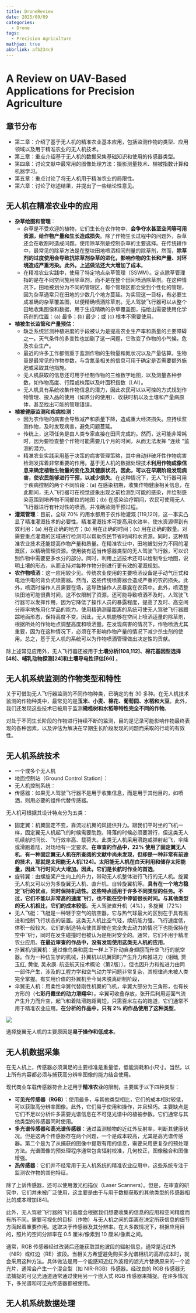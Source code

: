 ```yaml
---
title: DroneReview
date: 2025/09/09
categories:
  - Drone
tags:
  - Precision Agriculture
mathjax: true
abbrlink: afb234c9
---
```


# A Review on UAV-Based Applications for Precision Agriculture

## 章节分布

-   第二章：介绍了基于无人机的精准农业基本应用，包括监测作物的类型、应用领域以及用于精准农业的无人机技术。
-   第三章：重点介绍基于无人机的数据采集基础知识和使用的传感器类型。
-   第四章：讨论文献中最常用的图像处理方法：摄影测量技术、植被指数计算和机器学习。
-   第五章：重点讨论了将无人机用于精准农业的局限性。
-   第六章：讨论了综述结果，并提出了一些结论性意见。

## 无人机在精准农业中的应用

-   **杂草绘图和管理**：
    -   杂草是不受欢迎的植物，它们生长在农作物中，**会争夺水甚至空间等可用资源，给作物产量和生长造成损失**。除了作物生长过程中的问题外，杂草还会在收割时造成问题。使用除草剂是控制杂草的主要选择。在传统耕作中，最常见的除草方法是在整块田地喷洒相同剂量的除草剂，然而，**除草剂的过度使用会导致抗除草剂杂草的进化，影响作物的生长和产量、对环境造成严重污染。此外，上述做法还大大增加了成本**。
    -   在精准农业实践中，使用了特定地点杂草管理（SSWM）。定点除草管理指的是在不同空间施用除草剂，而不是在整个田间喷洒除草剂。在这种情况下，田地被划分为不同的管理区，每个管理区都会受到个性化的管理，因为杂草通常只在田地的少数几个地方蔓延。为实现这一目标，有必要生成准确的杂草覆盖图，以便精确喷洒除草剂。无人驾驶飞行器可以从整个田地收集图像和数据，用于生成精确的杂草覆盖图，描绘出需要使用化学药剂的位置：(a) 最多；(b) 最少；或 (c) 根本不需要使用。
-   **植被生长监管和产量预估**：
    -   缺乏系统监测种植进度的手段被认为是提高农业生产率和质量的主要障碍之一。天气条件的多变性也加剧了这一问题，它改变了作物的小气候，危及农业生产。
    -   最近的许多工作都侧重于监测作物的生物量和氮状况以及产量估算。生物量是最常见的作物参数，与含氮量相关的信息可用于确定是否需要额外施肥或采取其他措施。
    -   无人机获取的信息还可用于绘制作物的三维数字地图，以及测量各种参数，如作物高度、行距或株距以及叶面积指数（LAI）。
    -   无人机具有系统收集作物信息的潜力，因此农民可以以可控的方式规划作物管理、投入品的使用（如养分的使用）、收获时机以及土壤和产量病原体，甚至找出可能的管理错误。
-   **植被健康监测和疾病检测**：
    -   因为农作物的病害会导致减产和质量下降，造成重大经济损失。应持续监测作物，及时发现病害，避免问题蔓延。
    -   传统上，这项任务是由人类专家直接在田间完成的。然而，这可能非常耗时，因为要检查整个作物可能需要几个月的时间，从而无法发挥 "连续 "监测的潜力。
    -   精准农业实践采用基于决策的病害管理策略，其中自动非破坏性作物病害检测发挥着非常重要的作用。基于无人机的数据处理技术**利用作物成像信息来确定植物生物量的变化及其健康状况，因此，可以在早期阶段发现病害，使农民能够进行干预，以减少损失**。在这种情况下，无人飞行器可用于疾病控制的两个不同阶段：(a) 在感染初期，收集作物健康相关信息，在此期间，无人飞行器可在视觉迹象出现之前检测到可能的感染，并绘制感染范围到培养物不同部位的地图；(b) 在感染治疗期间，农民可使用无人飞行器进行有针对性的喷洒，并准确监测干预过程。
-   **灌溉管理**：目前，全球 70% 的用水都用于农作物灌溉 [119,120]，这一事实凸显了精准灌溉技术的必要性。精准灌溉技术可提高用水效率，使水资源得到有效利用：(a) 用在正确的地方；(b) 用在正确的时间；(c) 用在正确的数量。对需要重点灌溉的区域进行检测可以帮助农民节省时间和水资源。同时，这种精准农业技术还能提高作物产量和质量。在精准农业中，田地被划分为不同的灌溉区，以精确管理资源。使用装有适当传感器类型的无人驾驶飞行器，可以识别作物中需要更多水分的部分。同时，利用上述技术还可以绘制专业地图，说明土壤的形态，从而支持对每种作物分别进行更有效的灌溉规划。
-   **农作物喷洒**：这一应用较少见。传统农业使用的主要喷洒设备是手动气压式和电池供电的背负式喷雾器。然而，这些传统喷雾器会造成严重的农药损失。此外，喷洒时操作人员需要在场，这导致操作人员暴露在农药中。此外，喷洒整块田地可能很费时间，这不仅限制了资源，还可能导致喷洒不及时。人驾驶飞行器可以发挥作用，因为它降低了操作人员的暴露程度，提高了及时、高空间分辨率地施用化学品的能力。使用精确测量距离的系统可使无人驾驶飞行器跟踪地面形态，保持高度不变。因此，无人机能够在空间上喷洒适量的除草剂，根据所处的作物地点调整高度和喷洒量。在发现病害的情况下，作物喷洒尤其重要，因为在这种情况下，必须在不影响作物产量的情况下减少杀虫剂的使用。总之，基于无人机的系统可以为作物喷洒管理做出决定性的贡献。

除上述常见应用外，无人飞行器还被用于**土壤分析[108,112]、棉花基因型选择[48]、哺乳动物探测[24]和土壤导电性评估[66]** 。

## 无人机系统监测的作物类型和特性

关于可借助无人飞行器监测的不同作物种类，已确定的有 30 多种。在无人机技术监测的作物种类中，最常见的是**玉米、小麦、棉花、葡萄园、水稻和大豆**。此外，我们还发现这些技术已被用于监测**橄榄树和水稻等特性完全不同的作物**。

对处于不同生长阶段的作物进行持续不断的监测，目的是记录可能影响作物最终表现的各种因素，以及评估为解决在早期生长阶段发现的问题而采取的行动的有效性。

## 无人机系统技术

-   一个或多个无人机
-   地面控制站（Ground Control Station）：
-   无人机控制系统：
-   传感器：如果无人驾驶飞行器不是用于收集信息，而是用于其他目的，如喷洒，则用必要的组件代替传感器。

无人机可根据其设计特点分为五类：
-   固定翼：机翼固定不变，靠流过机翼的风提供升力。跟我们平时坐的飞机一样，固定翼无人机起飞的时候需要助跑，降落的时候必须要滑行，但这类无人机续航时间长、飞行效率高、载荷大。此类无人机采用滑跑或弹射起飞，伞降或滑跑着陆，对场地有一定要求。**在审查的作品中，22% 使用了固定翼无人机**。**有一种固定翼无人机在所查阅的文献中尚未发现，但却是一种非常有前途的技术，那就是太阳能无人机[124]。太阳能无人机在白天利用和储存太阳能量，因此飞行时间大大增加。因此，它们是长航时作业的首选**。
-   旋转翼：由螺旋桨产生向上的升力，带动无人机整体进行飞行的无人机。旋翼无人机又可以分为多旋翼无人机、直升机、自转旋翼机等。‍**具有在一个地方稳定飞行的优点，同时保持机动性。这些特点适用于许多不同类型的任务。不过，它们不能以非常高的速度飞行，也不能在空中停留很长时间。与其他类型的无人机相比，它们的成本较低**。无人驾驶直升机（4%），多旋翼（72%）
-   无人飞艇：飞艇是一种轻于空气的航空器，它与热气球最大的区别在于具有推进和控制飞行状态的装置。这类无人机比空气轻，续航能力强，飞行速度低，体积一般较大。它们的制造特点使其即使在完全失去动力的情况下也能保持在空中飞行，同时在发生碰撞时也被认为是相对安全的。通常，它们不用于精准农业应用。**在最近审查的作品中，没有发现使用这类无人机的应用**。
-   扑翼机/振翼机：通过像鸟类和昆虫一样上下扑动自身翅膀而升空飞行的航空器。作为一种仿生学的机械，扑翼机以机翼同时产生升力和推进力（谢础, 贾玉红, 黄俊, 吴永康. 航空航天技术概论（第2版））。但也因升力和推进力由同一部件产生，涉及的工程力学和空气动力学问题非常复杂，其规律尚未被人类完全掌握。有实用价值的扑翼机至今尚未脱离研制阶段，
-   伞翼无人机：用柔性伞翼代替刚性机翼的飞机，伞翼大部分为三角形，也有长方形的（**七彩丹霞坐的动力滑翔伞**）。伞翼可收叠存放，张开后利用迎面气流产生升力而升空，起飞和着陆滑跑距离短，只需百米左右的跑道，它们通常不用于精准农业应用。**在分析的作品中，只有 2% 的作品使用了这种类型**。

![](https://cdn.jsdelivr.net/gh/gaofeng-lin/picture_bed/img1/W020220607341027070152(1).jpg)

选择旋翼无人机的主要原因是**易于操作和低成本**。


## 无人机数据采集




在无人机上，传感器必须满足的主要标准是重量低，低能消耗和小尺寸。当然，以上所有内容都必须与捕获高分辨率图像的能力结合使用。

现代商业车载传感器符合上述用于**精准农业**的限制，主要属于以下四种类型：

-   **可见光传感器（RGB）**：使用最多，与其他类型相比，它们的成本相对较低，可以获取高分辨率图像。此外，它们易于使用和操作，并且轻巧。主要缺点是它们不足以分析许多需要光谱信息在不可见光谱中的植被参数。它们通常与其他类型的传感器同时使用。
-   **多光谱传感器和高光谱传感器**：通过监测植物的近红外反射率，判断其健康状况。但是这两个传感器存在两个问题，一个是成本较高，尤其是高光谱传感器。第二个是为了从捕获的图像中提取有用的信息，需要采用更复杂的预处理方法。光谱图像的预处理程序通常包含辐射校准，几何校正，图像融合和图像增强。
-   **热传感器**：它们并不经常用于无人机系统的精准农业应用中，这些系统专注于监测农作物的其他特征。

除了上诉传感器，还可以使用激光扫描仪（Laser Scanners）。但是，在审查的研究中，它们并未被广泛使用，这主要是由于与用于数据获取的其他类型的传感器相比的成本增加[84]。


此外，无人驾驶飞行器的飞行高度会根据我们想要收集的信息的应用和空间精度而有所不同。需要可视化的目标（作物）与无人机之间的距离在决定所获信息的细节方面起着重要作用。这取决于传感器及其分辨率。在大多数情况下，根据应用目的，照片的空间分辨率在 0.5 厘米/像素到 10 厘米/像素之间。

通常，RGB 传感器经过改装后还能获取其他波段的辐射信息，通常是近红外（NIR）或红边（RE）波段。当相关方希望避免购买多光谱相机的高昂成本时，就会采用这种方法。具体做法是用一个能感知近红外波段的滤光片替换原来的一个滤光片，通常会产生一个混合型（如 NIR-RGB）传感器。经改良的 RGB 传感器无法捕捉的可见光通道通常通过使用另一个嵌入式 RGB 传感器来捕捉。在许多情况下，多光谱和可见光传感器都被使用。


## 无人机系统数据处理
